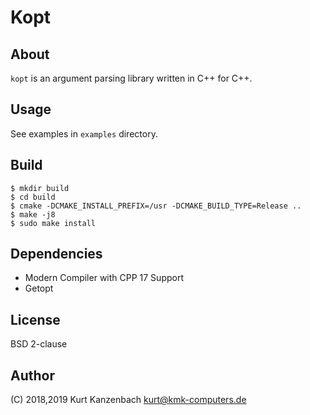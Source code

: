 # Kopt #

## About ##

`kopt` is an argument parsing library written in C++ for C++.

## Usage ##

See examples in `examples` directory.

## Build ##

    $ mkdir build
    $ cd build
    $ cmake -DCMAKE_INSTALL_PREFIX=/usr -DCMAKE_BUILD_TYPE=Release ..
    $ make -j8
    $ sudo make install

## Dependencies ##

- Modern Compiler with CPP 17 Support
- Getopt

## License ##

BSD 2-clause

## Author

(C) 2018,2019 Kurt Kanzenbach <kurt@kmk-computers.de>
